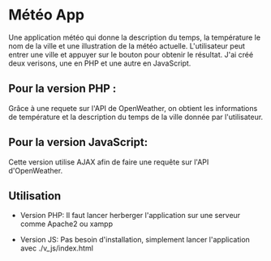 # Météo App

Une application météo qui donne la description du temps, la température le nom de la ville et une illustration de la météo actuelle.
L'utilisateur peut entrer une ville et appuyer sur le bouton pour obtenir le résultat.
J'ai créé deux verisons, une en PHP et une autre en JavaScript.

## Pour la version PHP :
Grâce à une requete sur l'API de OpenWeather, on obtient les informations de température et la description du temps de la ville donnée par l'utilisateur.


## Pour la version JavaScript:
Cette version utilise AJAX afin de faire une requête sur l'API d'OpenWeather.



## Utilisation

- Version PHP: Il faut lancer herberger l'application sur une serveur comme Apache2 ou xampp

- Version JS: Pas besoin d'installation, simplement lancer l'application avec ./v_js/index.html